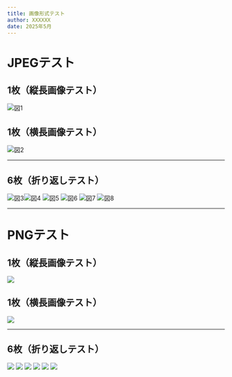 ```yaml
---
title: 画像形式テスト
author: XXXXXX
date: 2025年5月
---
```


# JPEGテスト

## 1枚（縦長画像テスト）
![図1](img/longest.jpg)

## 1枚（横長画像テスト）
![図2](img/widest.jpg)

---

## 6枚（折り返しテスト）
![図3](img/long.jpg)![図4](img/longer.jpg)
![図5](img/longest.jpg)
![図6](img/wide.jpg)
![図7](img/wider.jpg)
![図8](img/widest.jpg)

---
# PNGテスト

## 1枚（縦長画像テスト）
![](img/longest.png)

## 1枚（横長画像テスト）
![](img/widest.png)

***

## 6枚（折り返しテスト）
![](img/long.png)
![](img/longer.png)
![](img/longest.png)
![](img/wide.png)
![](img/wider.png)
![](img/widest.png)
